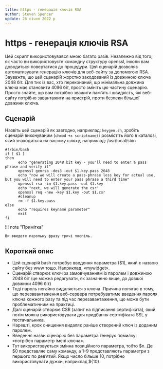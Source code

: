 ```yaml
---
title: https - генерація ключів RSA
author: Steven Spencer
update: 26 січня 2022 р
---
```


# https - генерація ключів RSA

Цей скрипт використовувався мною багато разів. Незалежно від того, як часто ви використовуєте командну структуру openssl, інколи вам доводиться повертатися до процедури. Цей сценарій дозволяє автоматизувати генерацію ключів для веб-сайту за допомогою RSA. Зауважте, що цей сценарій жорстко закодований із довжиною ключа 2048 біт. Для тих із вас, хто переконаний, що мінімальна довжина ключа має становити 4096 біт, просто змініть цю частину сценарію. Просто знайте, що вам потрібно зважити пам’ять і швидкість, які веб-сайту потрібно завантажити на пристрій, проти безпеки більшої довжини ключа.

## Сценарій

Назвіть цей сценарій як завгодно, наприклад: `keygen.sh`, зробіть сценарій виконуваним (`chmod +x scriptname`) і розмістіть його в каталозі, який знаходиться на вашому шляху, наприклад: /usr/local/sbin

```
#!/bin/bash
if [ $1 ]
then
      echo "generating 2048 bit key - you'll need to enter a pass phrase and verify it"
      openssl genrsa -des3 -out $1.key.pass 2048
      echo "now we will create a pass-phrase less key for actual use, but you will need to enter your pass phrase a third time"
      openssl rsa -in $1.key.pass -out $1.key
      echo "next, we will generate the csr"
      openssl req -new -key $1.key -out $1.csr
      #cleanup
      rm -f $1.key.pass
else
      echo "requires keyname parameter"
      exit
fi
```

!!! note "Примітка"

    Ви введете парольну фразу тричі поспіль.

## Короткий опис

* Цей сценарій bash потребує введення параметра ($1), який є назвою сайту без www тощо. Наприклад, «mywidget».
* Сценарій створює ключ за замовчуванням із паролем і довжиною 2048 біт (це можна редагувати, як зазначено вище, до довшої довжини 4096 біт)
* Тоді пароль негайно видаляється з ключа. Причина полягає в тому, що перезавантаження веб-сервера потребуватиме введення пароля ключа кожного разу та під час перезавантаження, що може бути проблематичним на практиці.
* Далі сценарій створює CSR (запит на підписання сертифіката), який потім можна використовувати для придбання сертифіката SSL у постачальника.
* Нарешті, крок очищення видаляє раніше створений ключ із доданим паролем.
* Введення назви сценарію без параметра генерує помилку: «потрібен параметр імені ключа».
* Тут використовується змінна позиційного параметра, тобто $n. Де $0 представляє саму команду, а $1–$9 представляють параметри з першого по дев’ятий. Якщо число більше 10, потрібно використовувати дужки, наприклад ${10}.
